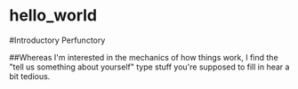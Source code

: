 # hello_world
#Introductory Perfunctory

##Whereas I'm interested in the mechanics of how things work, I find the "tell us something about yourself" type stuff you're supposed to fill in hear a bit tedious.
